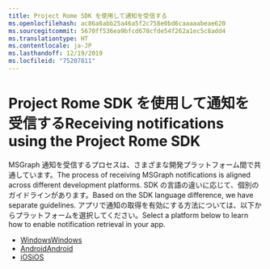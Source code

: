 ```yaml
---
title: Project Rome SDK を使用して通知を受信する
ms.openlocfilehash: ac86a6abb25a46a5f2c758e0bd6caaaaabeae620
ms.sourcegitcommit: 5670ff536ea9bfcd678cfde54f262a1ec5c8add4
ms.translationtype: HT
ms.contentlocale: ja-JP
ms.lasthandoff: 12/19/2019
ms.locfileid: "75207811"
---
```

# <a name="receiving-notifications-using-the-project-rome-sdk"></a><span data-ttu-id="d5e3c-102">Project Rome SDK を使用して通知を受信する</span><span class="sxs-lookup"><span data-stu-id="d5e3c-102">Receiving notifications using the Project Rome SDK</span></span>

<span data-ttu-id="d5e3c-103">MSGraph 通知を受信するプロセスは、さまざまな開発プラットフォーム間で共通しています。</span><span class="sxs-lookup"><span data-stu-id="d5e3c-103">The process of receiving MSGraph notifications is aligned across different development platforms.</span></span> <span data-ttu-id="d5e3c-104">SDK の言語の違いに応じて、個別のガイドラインがあります。</span><span class="sxs-lookup"><span data-stu-id="d5e3c-104">Based on the SDK language difference, we have separate guidelines.</span></span> <span data-ttu-id="d5e3c-105">アプリで通知の取得を有効にする方法については、以下からプラットフォームを選択してください。</span><span class="sxs-lookup"><span data-stu-id="d5e3c-105">Select a platform below to learn how to enable notification retrieval in your app.</span></span>

* [<span data-ttu-id="d5e3c-106">Windows</span><span class="sxs-lookup"><span data-stu-id="d5e3c-106">Windows</span></span>](how-to-guide-for-windows.md)
* [<span data-ttu-id="d5e3c-107">Android</span><span class="sxs-lookup"><span data-stu-id="d5e3c-107">Android</span></span>](how-to-guide-for-android.md)
* [<span data-ttu-id="d5e3c-108">iOS</span><span class="sxs-lookup"><span data-stu-id="d5e3c-108">iOS</span></span>](how-to-guide-for-ios.md)